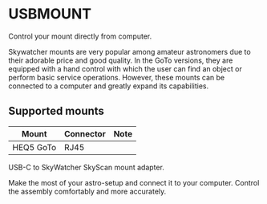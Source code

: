 # USBMOUNT
Control your mount directly from  computer. 

Skywatcher mounts are very popular among amateur astronomers due to their adorable price and good quality. In the GoTo versions, they are equipped with a hand control with which the user can find an object or perform basic service operations. However, these mounts can be connected to a computer and greatly expand its capabilities.




## Supported mounts

| Mount | Connector | Note |
|-----|-----|-----|
|HEQ5 GoTo | RJ45 |  |

USB-C to SkyWatcher SkyScan mount adapter. 

Make the most of your astro-setup and connect it to your computer. Control the assembly comfortably and more accurately.
